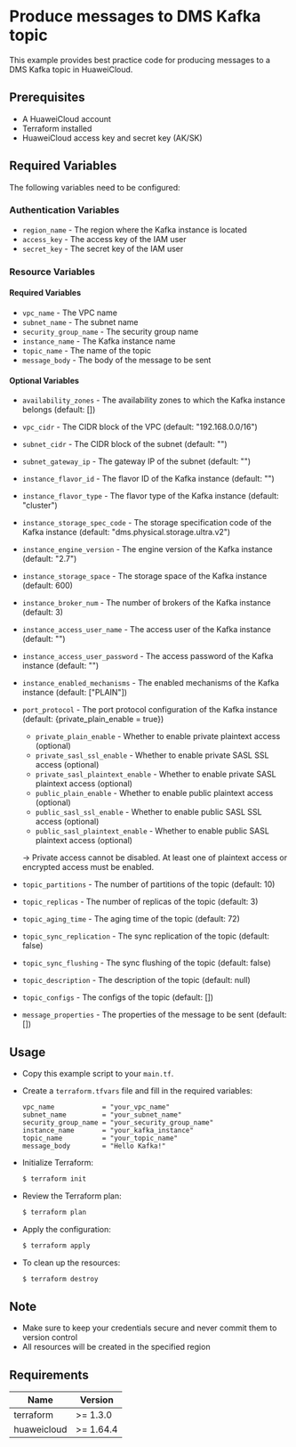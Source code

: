 # Produce messages to DMS Kafka topic

This example provides best practice code for producing messages to a DMS Kafka topic in HuaweiCloud.

## Prerequisites

* A HuaweiCloud account
* Terraform installed
* HuaweiCloud access key and secret key (AK/SK)

## Required Variables

The following variables need to be configured:

### Authentication Variables

* `region_name` - The region where the Kafka instance is located
* `access_key`  - The access key of the IAM user
* `secret_key`  - The secret key of the IAM user

### Resource Variables

#### Required Variables

* `vpc_name` - The VPC name
* `subnet_name` - The subnet name
* `security_group_name` - The security group name
* `instance_name` - The Kafka instance name
* `topic_name` - The name of the topic
* `message_body` - The body of the message to be sent

#### Optional Variables

* `availability_zones` - The availability zones to which the Kafka instance belongs (default: [])
* `vpc_cidr` - The CIDR block of the VPC (default: "192.168.0.0/16")
* `subnet_cidr` - The CIDR block of the subnet (default: "")
* `subnet_gateway_ip` - The gateway IP of the subnet (default: "")
* `instance_flavor_id` - The flavor ID of the Kafka instance (default: "")
* `instance_flavor_type` - The flavor type of the Kafka instance (default: "cluster")
* `instance_storage_spec_code` - The storage specification code of the Kafka instance (default: "dms.physical.storage.ultra.v2")
* `instance_engine_version` - The engine version of the Kafka instance (default: "2.7")
* `instance_storage_space` - The storage space of the Kafka instance (default: 600)
* `instance_broker_num` - The number of brokers of the Kafka instance (default: 3)
* `instance_access_user_name` - The access user of the Kafka instance (default: "")
* `instance_access_user_password` - The access password of the Kafka instance (default: "")
* `instance_enabled_mechanisms` - The enabled mechanisms of the Kafka instance (default: ["PLAIN"])
* `port_protocol` - The port protocol configuration of the Kafka instance (default: {private_plain_enable = true})
  - `private_plain_enable` - Whether to enable private plaintext access (optional)
  - `private_sasl_ssl_enable` - Whether to enable private SASL SSL access (optional)
  - `private_sasl_plaintext_enable` - Whether to enable private SASL plaintext access (optional)
  - `public_plain_enable` - Whether to enable public plaintext access (optional)
  - `public_sasl_ssl_enable` - Whether to enable public SASL SSL access (optional)
  - `public_sasl_plaintext_enable` - Whether to enable public SASL plaintext access (optional)
  
  -> Private access cannot be disabled. At least one of plaintext access or encrypted access must be enabled.
  
* `topic_partitions` - The number of partitions of the topic (default: 10)
* `topic_replicas` - The number of replicas of the topic (default: 3)
* `topic_aging_time` - The aging time of the topic (default: 72)
* `topic_sync_replication` - The sync replication of the topic (default: false)
* `topic_sync_flushing` - The sync flushing of the topic (default: false)
* `topic_description` - The description of the topic (default: null)
* `topic_configs` - The configs of the topic (default: [])
* `message_properties` - The properties of the message to be sent (default: [])

## Usage

* Copy this example script to your `main.tf`.

* Create a `terraform.tfvars` file and fill in the required variables:

  ```hcl
  vpc_name            = "your_vpc_name"
  subnet_name         = "your_subnet_name"
  security_group_name = "your_security_group_name"
  instance_name       = "your_kafka_instance"
  topic_name          = "your_topic_name"
  message_body        = "Hello Kafka!"
  ```

* Initialize Terraform:

  ```bash
  $ terraform init
  ```

* Review the Terraform plan:

  ```bash
  $ terraform plan
  ```

* Apply the configuration:

  ```bash
  $ terraform apply
  ```

* To clean up the resources:

  ```bash
  $ terraform destroy
  ```

## Note

* Make sure to keep your credentials secure and never commit them to version control
* All resources will be created in the specified region

## Requirements

| Name | Version |
| ---- | ---- |
| terraform | >= 1.3.0 |
| huaweicloud | >= 1.64.4 |
